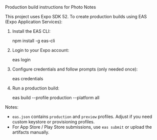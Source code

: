 Production build instructions for Photo Notes

This project uses Expo SDK 52. To create production builds using EAS (Expo Application Services):

1. Install the EAS CLI:

   npm install -g eas-cli

2. Login to your Expo account:

   eas login

3. Configure credentials and follow prompts (only needed once):

   eas credentials

4. Run a production build:

   eas build --profile production --platform all

Notes:
- `eas.json` contains `production` and `preview` profiles. Adjust if you need custom keystore or provisioning profiles.
- For App Store / Play Store submissions, use `eas submit` or upload the artifacts manually.
